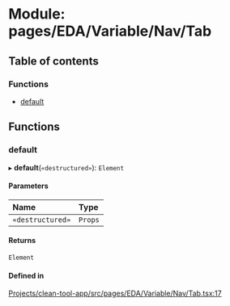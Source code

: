 # Module: pages/EDA/Variable/Nav/Tab

## Table of contents

### Functions

- [default](../wiki/pages.EDA.Variable.Nav.Tab#default)

## Functions

### default

▸ **default**(`«destructured»`): `Element`

#### Parameters

| Name | Type |
| :------ | :------ |
| `«destructured»` | `Props` |

#### Returns

`Element`

#### Defined in

[Projects/clean-tool-app/src/pages/EDA/Variable/Nav/Tab.tsx:17](https://github.com/yuckyh/clean-tool-app/blob/e8c585b/src/pages/EDA/Variable/Nav/Tab.tsx#L17)
